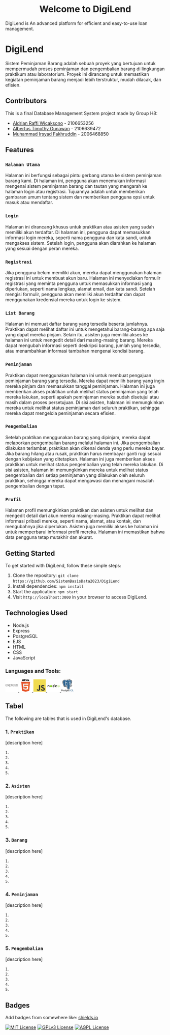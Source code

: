 <!-- PROJECT LOGO -->
<br />
<div align="center">
  <h1 align="center">Welcome to DigiLend</h1>
</div>
DigiLend is An advanced platform for efficient and easy-to-use loan management.

# DigiLend

Sistem Peminjaman Barang adalah sebuah proyek yang bertujuan untuk mempermudah proses peminjaman dan pengembalian barang di lingkungan praktikum atau laboratorium. Proyek ini dirancang untuk memastikan kegiatan peminjaman barang menjadi lebih terstruktur, mudah dilacak, dan efisien.

## Contributors

This is a final Database Management System project made by Group H8:

- [Aldrian Raffi Wicaksono](https://github.com/rianraff) - 2106653256
- [Albertus Timothy Gunawan](https://github.com/albertustimothyy) - 2106639472
- [Muhammad Irsyad Fakhruddin](https://github.com/MuhammadIrsyadFakhruddin) - 2006468850

## Features

### `Halaman Utama`

Halaman ini berfungsi sebagai pintu gerbang utama ke sistem peminjaman barang kami. Di halaman ini, pengguna akan menemukan informasi mengenai sistem peminjaman barang dan tautan yang mengarah ke halaman login atau registrasi. Tujuannya adalah untuk memberikan gambaran umum tentang sistem dan memberikan pengguna opsi untuk masuk atau mendaftar.

### `Login`

Halaman ini dirancang khusus untuk praktikan atau asisten yang sudah memiliki akun terdaftar. Di halaman ini, pengguna dapat memasukkan informasi login mereka, seperti nama pengguna dan kata sandi, untuk mengakses sistem. Setelah login, pengguna akan diarahkan ke halaman yang sesuai dengan peran mereka.

### `Registrasi`

Jika pengguna belum memiliki akun, mereka dapat menggunakan halaman registrasi ini untuk membuat akun baru. Halaman ini menyediakan formulir registrasi yang meminta pengguna untuk memasukkan informasi yang diperlukan, seperti nama lengkap, alamat email, dan kata sandi. Setelah mengisi formulir, pengguna akan memiliki akun terdaftar dan dapat menggunakan kredensial mereka untuk login ke sistem.

### `List Barang`

Halaman ini memuat daftar barang yang tersedia beserta jumlahnya. Praktikan dapat melihat daftar ini untuk mengetahui barang-barang apa saja yang dapat mereka pinjam. Selain itu, asisten juga memiliki akses ke halaman ini untuk mengedit detail dari masing-masing barang. Mereka dapat mengubah informasi seperti deskripsi barang, jumlah yang tersedia, atau menambahkan informasi tambahan mengenai kondisi barang.

### `Peminjaman`

Praktikan dapat menggunakan halaman ini untuk membuat pengajuan peminjaman barang yang tersedia. Mereka dapat memilih barang yang ingin mereka pinjam dan memasukkan tanggal peminjaman. Halaman ini juga memberikan akses praktikan untuk melihat status peminjaman yang telah mereka lakukan, seperti apakah peminjaman mereka sudah disetujui atau masih dalam proses persetujuan. Di sisi asisten, halaman ini memungkinkan mereka untuk melihat status peminjaman dari seluruh praktikan, sehingga mereka dapat mengelola peminjaman secara efisien.

### `Pengembalian`

Setelah praktikan menggunakan barang yang dipinjam, mereka dapat melaporkan pengembalian barang melalui halaman ini. Jika pengembalian dilakukan terlambat, praktikan akan dikenai denda yang perlu mereka bayar. Jika barang hilang atau rusak, praktikan harus membayar ganti rugi sesuai dengan kebijakan yang ditetapkan. Halaman ini juga memberikan akses praktikan untuk melihat status pengembalian yang telah mereka lakukan. Di sisi asisten, halaman ini memungkinkan mereka untuk melihat status pengembalian dari setiap peminjaman yang dilakukan oleh seluruh praktikan, sehingga mereka dapat mengawasi dan menangani masalah pengembalian dengan tepat.

### `Profil`

Halaman profil memungkinkan praktikan dan asisten untuk melihat dan mengedit detail dari akun mereka masing-masing. Praktikan dapat melihat informasi pribadi mereka, seperti nama, alamat, atau kontak, dan mengubahnya jika diperlukan. Asisten juga memiliki akses ke halaman ini untuk memperbarui informasi profil mereka. Halaman ini memastikan bahwa data pengguna tetap mutakhir dan akurat.

## Getting Started

To get started with DigiLend, follow these simple steps:


1. Clone the repository: `git clone https://github.com/SistemBasisData2023/DigiLend`
2. Install dependencies: `npm install`
3. Start the application: `npm start`
4. Visit `http://localhost:3000` in your browser to access DigiLend.

## Technologies Used

- Node.js
- Express
- PostgreSQL
- EJS
- HTML
- CSS
- JavaScript

<h3 align="left">Languages and Tools:</h3>
<p align="left"> <a href="https://expressjs.com" target="_blank" rel="noreferrer"> <img src="https://raw.githubusercontent.com/devicons/devicon/master/icons/express/express-original-wordmark.svg" alt="express" width="40" height="40"/> </a> <a href="https://www.w3.org/html/" target="_blank" rel="noreferrer"> <img src="https://raw.githubusercontent.com/devicons/devicon/master/icons/html5/html5-original-wordmark.svg" alt="html5" width="40" height="40"/> </a> <a href="https://developer.mozilla.org/en-US/docs/Web/JavaScript" target="_blank" rel="noreferrer"> <img src="https://raw.githubusercontent.com/devicons/devicon/master/icons/javascript/javascript-original.svg" alt="javascript" width="40" height="40"/> </a> <a href="https://nodejs.org" target="_blank" rel="noreferrer"> <img src="https://raw.githubusercontent.com/devicons/devicon/master/icons/nodejs/nodejs-original-wordmark.svg" alt="nodejs" width="40" height="40"/> </a> <a href="https://www.postgresql.org" target="_blank" rel="noreferrer"> <img src="https://raw.githubusercontent.com/devicons/devicon/master/icons/postgresql/postgresql-original-wordmark.svg" alt="postgresql" width="40" height="40"/> </a> </p>


## Tabel

The following are tables that is used in DigiLend's database.

### 1. `Praktikan`

[description here]

```
1. 
2. 
3. 
4. 
5. 
```

### 2. `Asisten`

[description here]

```
1. 
2. 
3. 
4. 
5. 
```

### 3. `Barang`

[description here]

```
1. 
2. 
3. 
4. 
5. 
```

### 4. `Peminjaman`

[description here]

```
1. 
2. 
3. 
4. 
5. 
```

### 5. `Pengembalian`

[description here]

```
1. 
2. 
3. 
4. 
5. 
```

## Badges

Add badges from somewhere like: [shields.io](https://shields.io/)

[![MIT License](https://img.shields.io/badge/License-MIT-green.svg)](https://choosealicense.com/licenses/mit/)
[![GPLv3 License](https://img.shields.io/badge/License-GPL%20v3-yellow.svg)](https://opensource.org/licenses/)
[![AGPL License](https://img.shields.io/badge/license-AGPL-blue.svg)](http://www.gnu.org/licenses/agpl-3.0)
